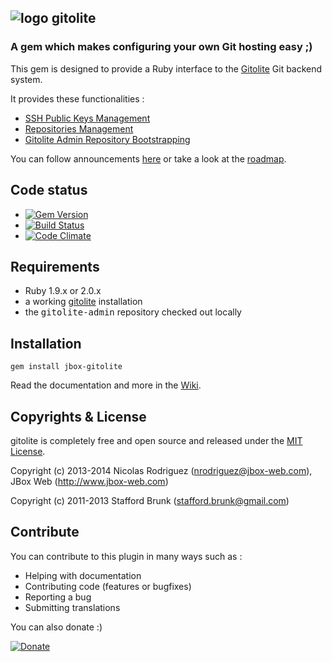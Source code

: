 ## ![logo](https://raw.github.com/jbox-web/gitolite/gh-pages/images/git_logo.png) gitolite

### A gem which makes configuring your own Git hosting easy ;)

This gem is designed to provide a Ruby interface to the [Gitolite](https://github.com/sitaramc/gitolite) Git backend system.

It provides these functionalities :

* [SSH Public Keys Management](https://github.com/jbox-web/gitolite/wiki/Features#wiki-ssh-public-keys-management)
* [Repositories Management](https://github.com/jbox-web/gitolite/wiki/Features#wiki-repositories-management)
* [Gitolite Admin Repository Bootstrapping](https://github.com/jbox-web/gitolite/wiki/Features#wiki-gitolite-admin-repository-bootstrapping)

You can follow announcements [here](https://github.com/jbox-web/gitolite/wiki/Announcements) or take a look at the [roadmap](https://github.com/jbox-web/gitolite/wiki/Roadmap).

## Code status

* [![Gem Version](https://badge.fury.io/rb/jbox-gitolite.svg)](http://badge.fury.io/rb/jbox-gitolite)
* [![Build Status](https://travis-ci.org/jbox-web/gitolite.png)](https://travis-ci.org/jbox-web/gitolite)
* [![Code Climate](https://codeclimate.com/github/jbox-web/gitolite.png)](https://codeclimate.com/github/jbox-web/gitolite)

## Requirements ##
* Ruby 1.9.x or 2.0.x
* a working [gitolite](https://github.com/sitaramc/gitolite) installation
* the <tt>gitolite-admin</tt> repository checked out locally

## Installation ##

    gem install jbox-gitolite

Read the documentation and more in the [Wiki](https://github.com/jbox-web/gitolite/wiki).

## Copyrights & License
gitolite is completely free and open source and released under the [MIT License](https://github.com/jbox-web/gitolite/blob/devel/LICENSE.txt).

Copyright (c) 2013-2014 Nicolas Rodriguez (nrodriguez@jbox-web.com), JBox Web (http://www.jbox-web.com)

Copyright (c) 2011-2013 Stafford Brunk (stafford.brunk@gmail.com)

## Contribute

You can contribute to this plugin in many ways such as :
* Helping with documentation
* Contributing code (features or bugfixes)
* Reporting a bug
* Submitting translations

You can also donate :)

[![Donate](https://www.paypalobjects.com/en_US/i/btn/btn_donate_LG.gif)](https://www.paypal.com/cgi-bin/webscr?cmd=_s-xclick&hosted_button_id=FBT7E7DAVVEEU)
